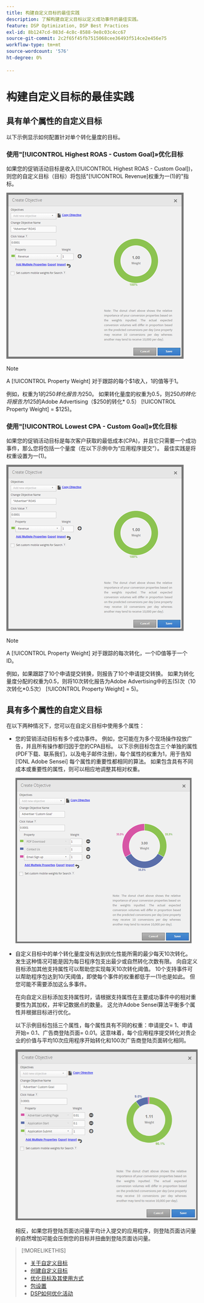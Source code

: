 ```yaml
---
title: 构建自定义目标的最佳实践
description: 了解构建自定义目标以定义成功事件的最佳实践。
feature: DSP Optimization, DSP Best Practices
exl-id: 8b1247cd-083d-4c8c-8588-9e8c03c4cc67
source-git-commit: 2c2f65f45fb7515068cee36493f514ce2e456e75
workflow-type: tm+mt
source-wordcount: '576'
ht-degree: 0%

---
```


# 构建自定义目标的最佳实践

## 具有单个属性的自定义目标

以下示例显示如何配置针对单个转化量度的目标。

### 使用&quot;[!UICONTROL Highest ROAS - Custom Goal]»优化目标

如果您的促销活动目标是收入([!UICONTROL Highest ROAS - Custom Goal])，则您的自定义目标（目标）将包括&quot;[!UICONTROL Revenue]权重为一(1)的&quot;指标。

![具有单个转化量度的ROAS自定义目标示例](/help/dsp/assets/custom-goal-roas.png)

>[!NOTE]
>
> A [!UICONTROL Property Weight] 对于跟踪的每个$1收入，1的值等于1。
>
> 例如，权重为1的$250转化报告为$250。 如果转化量度的权重为0.5，则$250的转化将报告为$125的Adobe Advertising（$250的转化* 0.5） [!UICONTROL Property Weight] = $125)。

### 使用&quot;[!UICONTROL Lowest CPA - Custom Goal]»优化目标

如果您的促销活动目标是每次客户获取的最低成本(CPA)，并且它只需要一个成功事件，那么您将包括一个量度（在以下示例中为“应用程序提交”）。 最佳实践是将权重设置为一(1)。

![具有单个转化量度的CPA自定义目标示例](/help/dsp/assets/custom-goal-roas.png)

>[!NOTE]
>
> A [!UICONTROL Property Weight] 对于跟踪的每次转化，一个ID值等于一个ID。
>
> 例如，如果跟踪了10个申请提交转换，则报告了10个申请提交转换。  如果为转化量度分配的权重为0.5，则将10次转化报告为Adobe Advertising中的五(5)次（10次转化*0.5次） [!UICONTROL Property Weight] = 5)。

## 具有多个属性的自定义目标

在以下两种情况下，您可以在自定义目标中使用多个属性：

* 您的营销活动目标有多个成功事件。 例如，您可能在为多个现场操作投放广告，并且所有操作都归因于您的CPA目标。 以下示例目标包含三个单独的属性(PDF下载、联系我们，以及电子邮件注册)，每个属性的权重为1，用于告知 [!DNL Adobe Sensei] 每个属性的重要性都相同的算法。 如果包含具有不同成本或重要性的属性，则可以相应地调整其相对权重。

  ![具有多个属性的自定义目标示例](/help/dsp/assets/custom-goal-multiple-properties.png)

* 自定义目标中的单个转化量度没有达到优化性能所需的最少每天10次转化。 发生这种情况可能是因为每日程序包支出最少或自然转化次数有限。 向自定义目标添加其他支持属性可以帮助您实现每天10次转化阈值。 10个支持事件可以帮助程序包达到10/天阈值，即使每个事件的权重都低于一(1)也是如此。 但您可能不需要添加这么多事件。

  在向自定义目标添加支持属性时，请根据支持属性在主要成功事件中的相对重要性为其加权，并牢记数据点的数量。 这允许Adobe Sensei算法平衡多个属性并根据目标进行优化。

  以下示例目标包括三个属性，每个属性具有不同的权重：申请提交= 1、申请开始= 0.1、广告商登陆页面= 0.01。这意味着，每个应用程序提交转化对贵企业的价值与平均10次应用程序开始转化和100次广告商登陆页面转化相同。

  ![具有多个属性的自定义目标示例](/help/dsp/assets/custom-goal-multiple-properties2.png)

  相反，如果您将登陆页面访问量平均计入提交的应用程序，则登陆页面访问量的自然增加可能会压倒您的目标并扭曲到登陆页面访问量。<!--reword-->

>[!MORELIKETHIS]
>
>* [关于自定义目标](custom-goal-about.md)
>* [创建自定义目标](custom-goal-create.md)
>* [优化目标及其使用方式](optimization-goals.md)
>* [包设置](/help/dsp/campaign-management/packages/package-settings.md)
> * [DSP如何优化活动](optimization-how-dsp-optimizes-campaigns.md)

